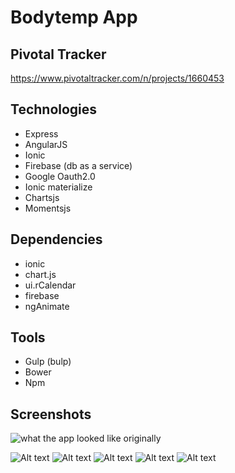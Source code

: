 # Bodytemp App  

## Pivotal Tracker
https://www.pivotaltracker.com/n/projects/1660453

## Technologies

+ Express
+ AngularJS
+ Ionic
+ Firebase (db as a service)
+ Google Oauth2.0
+ Ionic materialize
+ Chartsjs
+ Momentsjs

## Dependencies  

+ ionic
+ chart.js
+ ui.rCalendar
+ firebase
+ ngAnimate

## Tools

+ Gulp (bulp)
+ Bower
+ Npm

## Screenshots

![what the app looked like originally](http://i.imgur.com/uLGGzuR.gif)

![Alt text](https://lh3.googleusercontent.com/Uo8lYb_Mv3a5y-oLu8TSGBvkg05vrJJdv16917a3FdrJ-Bx9Txw00SsNKpxwNLO4G1I8d6dxX4L2YqKNlEhsDYfi5nOonJ-KZMlQ6uBJTziEu3TGg8OFRBu7iz9DP57DyYM2JAUDkRy3BCZ-vczDXyhC3-D5xGfTZJtNYqoN3LgIG6RevzdyabySMErmmwm_MMoL3Xl1J8Fk0159-g5nONs90Y8m9YGThj1YOq68DqDUa-J5l5Qblz2sbL4peI5w8AR_-eWxZi1Y6mX9ei0vSR18GOWd3Is_pae0UeXYHaWiTcBl9zYG6hdxmiByTupYpStWWRVvi3cNtlWbGzvDQU6GxC2pjtjZJVm9kDPKXWehApC3hfWW6K5Yh3fGWUtJqELmzqOiUGRvJbjELaNK9Iwd1u_IF4SqvkQAPm1dpj7OMj7ztP4yRwuYlCDO9yYzwLrgmLvYEAL18FWCrNNRrA83z60vSTqyYWnX8wD4gEKCsR5NqD-yhykHb7MnI4ePHh0gdKiNICxSCZBS0KMlwlT8HHkQhCmP0D4mKfuO6IH51HXhrpNuW6TYcS2CvdJh43Jiz2mMsKYRPaVUkuDSQvZGGJFU_YC1=w1756-h1316-no)
![Alt text](https://lh3.googleusercontent.com/mPAoNBLFslA88bia_h6_qQ0EdB3FhWdVzqTthNFifuQIu3AmBDkmxpJLo-vJGLQn-yNAF1-CW2ISF7eFU7WMoXOLVYb5CaC4Q3rqfG9uJ0va62b2zxs6zkCO6IhY1GgPwTX73MOtX3gpIGRkQaaKesN5TjjNK789baO76L7PcxVJXeRa02VtjV5c2uPMGTg5ZjNMByc3RF9xi4sbgniYrJZHB5I2V5BV-Vy6BZli0jUmV8QV5a4D8nsKpFsybBNjCJeUAWSfZNuR-98LBWn-NtZkEchcYt_Zt4mKv_LPAUyvaYdhM5msOCr6jONd0XnLqGWNnXIuDuzM7kXddh4f5CuuL_kfliVIZx92i-ziWyTt0ap_wtfHlnJGlNqBoAs9gqzu74dd9TdCSfoTF7t1DoHG1OtVbO_n6_x77tZdPcK09F9GvdJkAgRnmww5Zm1hCBpkc69JARwUDe4rPwIi3Ce1YRlNj4btHhuKhpj7FovRcYfU-2szyv6akpjfnLAUo1aAdjmMWADD1OnUFlracRqyMweKyccFXh0smk2COatbNYfNAwJC2gEhpq7CS1PldY_ZIyQPwtNt0e_EQF2hJxUKYWD8B6Lg=w988-h1316-no)
![Alt text](https://lh3.googleusercontent.com/7lpr8w7DWJZUrdDzV1O_AKMNoBZ58t7HsNmMcEM78m4YW0zqa2eoFyGEm0N8_VXlQoMzN-VBjnUmJVyFmkRzKcHmKza6PodJSuAkHrMtzzefuE78wnxlm3sdbznAieVeNB1cF_hxHkfh0yVwXxynZ-PiTi8g53afJ4glbOIogRDpxvS17HyvMrtlBNeDIe9WJYBXQePnsvDMSdX2Rx-ST7tRQdNSvo4_UMdMG-4Y4HuRVolpjFLWjaKCdLEEqf19irIxA-2XJoWawLnTNa6d2KrxXmlNmIjj4a7F4jaE3kX7xnZnl5lIn3OTqeI9P_0kJoFIC3zf63qnCWa3Zs_lTj0zTgfA_syyqSj0yPBlcpGaAmMZraJ1C-nqtLvMOO0STAhyDF6LY9hsYVRflbtCcvRnPVMtTPLL9I1_PXLpAXTmtEZF9zMQXS5wLNkGkReepVSm3KWBfVCEGZYS8lnTwYD3V3Wxrbet1DJ4w3bLvNAO6RNiW29afYdoT-r-0Mvi_mTz1kOgZh6RStnqDXM0FSEl8KYhNPoEQRs0tP0gqzzcNTI34aV6No1PbmQHrNrhl8b-9zR86OOa_0uEtxguWtb3lsmVyOaS=w988-h1316-no)
![Alt text](https://lh3.googleusercontent.com/7hCPVXa2JjJRnmvwmymi-tqMkwkxinG5RKBjZxPEZB0RUN8s5QoAISmHevc-wVrNlnzaJ5x4EnsA1p2A4E6ELh96ArWNvXhiEcgsrHNYUK3mEMd8oh5ZWBsvjTw6TVpTHwzUIhgF1P8qizkrYxup4pGH64GgLpmn4k_SzGnGuQcptL5ZbPHdJ9t4t20SsxxDdtTjjm5PFAx9skj1152REiTv7RXxXTUtQGCGOaW351R0tAAVEqtXcI5q3CHSlVtsk4o4YPpQBFy11X73OnRokKJ0M0BTLkUop03T6VqY3wWw_spO6VXCLxp80LZYMuOuRTa3Unu6uf1zdO-8fFIWXzdAnbaDwbnnbQqZ4_pS_QyLo1dkkAgTDES3p7WbJAr2AwpccqnDLPK7tsvnfl2DclpQPItUzZxRffN6ddpjOgz1cSTRyXBJCT0sNRw2PARty5UvpcQ0azrYFKhe0IZ1zOVgdm1Me0OlK61PVfDBfD6fCrOFtXsYOHViCEKWifPByDw60-S_0TYUf7G3zgOvA_vEIXy1-KDBmv0q_zefLEQEey-zyXH53gJAaz13Yq--9CWrNzBZMf9mbasJ0-ddfvfSXNnnS9of=w988-h1316-no)
![Alt text](https://lh3.googleusercontent.com/QpWmYBYU4LiYk_9r-Mb_PPOnfjSLXZDQFZdDvBKz8jHhBpNt0Edq_2wlE0Zc0MtVFgyExEUm-M2y3lx1aOXMkETCPnxuio-I0AjoesWQsMTURDCG1ZV2XNiSSfYJpxW-JSM9gok1fngZP2iCCQ52s6Otko3F9-q7uKY_Ta13P257L2EpilFSSDgMEgXH-de__z-T7JnCrAa9vogTEBfHpy-dvt6iNVR9aov4ZxPldTbL64w5zhLfd412OHVBUk7wrO0InbI7WdA50rVsidkHdGgSZKwnLKlcKmk5rmgs3K-zM9wAKhe552xM0ltNPL88uTKgVVlCUW3B3cYHSAVx_BleyYrPXFt6q-QMUcl1KMMUbuPW0UyUSiutzpG2_Dd4QOjy7-coC5M-7mxSQok8JJBG8aPTrtnjJWpS1_n3JNcOsLJw5jc-OcgYE062CckI_wluY2-mprk5VMd5yrv-Nn4-V9iPksyF0XORBbt8Y3WH9V9TvjNOge6qaZ6y2ndmM5yK9m2oCtgUebg6K1svFzemAAKJA3nIESxOskYxXxXbjdjpNW3g-38t1W8IvghEI640dGpgOfVgEXbTPcE9z0K2vZdJB8DO=w988-h1316-no)
